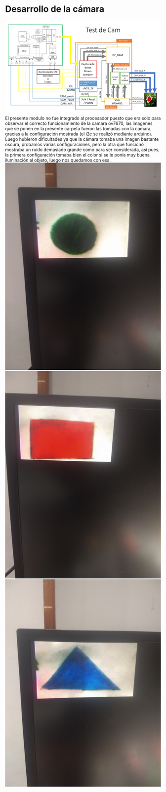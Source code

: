 # Desarrollo de la cámara
![](/Hardware/Modulos/camara/PruebaFuncional_vga/Cmara.PNG)
El presente modulo no fue integrado al procesador puesto que era solo para observar el correcto funcionamiento de la camara ov7670, las imagenes que se ponen en la presente carpeta fueron las tomadas con la camara, gracias a la configuración mostrada (el i2c se realizó mediante arduino). Luego hubieron dificultades ya que la cámara tomaba una imagen bastante oscura, probamos varias configuraciones, pero la otra que funcionó mostraba un ruido demasiado grande como para ser considerada, así pues, la primera configuración tomaba bien el color si se le ponía muy buena iluminación al objeto, luego nos quedamos con esa.
![](/Hardware/Modulos/camara/PruebaFuncional_vga/Circulo.jpg)
![](/Hardware/Modulos/camara/PruebaFuncional_vga/Cuadrado.jpg)
![](/Hardware/Modulos/camara/PruebaFuncional_vga/Triangulo.jpg)
